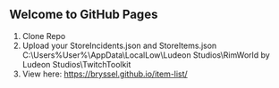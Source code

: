 ## Welcome to GitHub Pages


1. Clone Repo
2. Upload your StoreIncidents.json and StoreItems.json
   C:\Users\%User%\AppData\LocalLow\Ludeon Studios\RimWorld by Ludeon Studios\TwitchToolkit
3. View here: https://bryssel.github.io/item-list/

